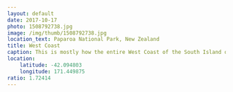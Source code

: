 ```yaml
---
layout: default
date: 2017-10-17
photo: 1508792738.jpg
image: /img/thumb/1508792738.jpg
location_text: Paparoa National Park, New Zealand
title: West Coast
caption: This is mostly how the entire West Coast of the South Island of New Zealand looks like, amazing eh?
location:
    latitude: -42.094803
    longitude: 171.449875
ratio: 1.72414
---
```

